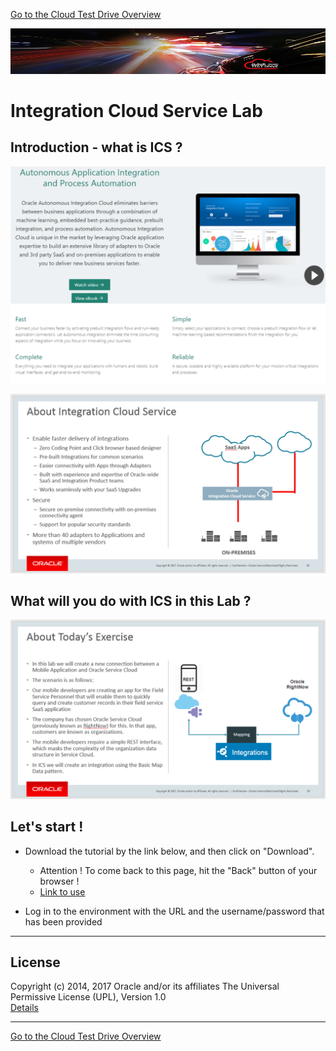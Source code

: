 [Go to the Cloud Test Drive Overview](../README.md)

![](../common/images/customer.logo2.png)

# Integration Cloud Service Lab #

## Introduction - what is ICS ? ##

![](images/OIC.PNG)

![](images/AboutICS.PNG)

## What will you do with ICS in this Lab ? ##

![](images/ICSExercise.PNG)

## Let's start ! ##

+ Download the tutorial by the link below, and then click on "Download". 
  - Attention ! To come back to this page, hit the "Back" button of your browser !
  - [Link to use](ICS%20Lab%20-%20Basic%20Data%20Mapping%20-%20v17.docx)

+ Log in to the environment with the URL and the username/password that has been provided


---

## License ##
Copyright (c) 2014, 2017 Oracle and/or its affiliates
The Universal Permissive License (UPL), Version 1.0   
[Details](../common/license.md)

---
[Go to the Cloud Test Drive Overview](../README.md)
